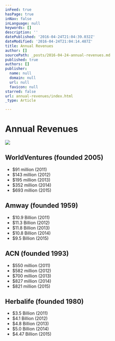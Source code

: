 ```yaml
---
inFeed: true
hasPage: true
inNav: false
inLanguage: null
keywords: []
description: ''
datePublished: '2016-04-24T21:04:39.032Z'
dateModified: '2016-04-24T21:04:14.487Z'
title: Annual Revenues
author: []
sourcePath: _posts/2016-04-24-annual-revenues.md
published: true
authors: []
publisher:
  name: null
  domain: null
  url: null
  favicon: null
starred: false
url: annual-revenues/index.html
_type: Article

---
```

# Annual Revenues
![](https://the-grid-user-content.s3-us-west-2.amazonaws.com/4c86428c-ec10-4de9-b4c0-d7f2fba2fb4a.jpg)

## WorldVentures (founded 2005)

- $91 million (2011)  
- $143 million (2012)  
- $195 million (2013)  
- $352 million (2014)  
- $693 million (2015)

## Amway (founded 1959)

- $10.9 Billion (2011)  
- $11.3 Billion (2012)  
- $11.8 Billion (2013)  
- $10.8 Billion (2014)  
- $9.5 Billion (2015)

## ACN (founded 1993)

- $550 million (2011)  
- $582 million (2012)  
- $700 million (2013)  
- $827 million (2014)  
- $821 million (2015)

## Herbalife (founded 1980)

- $3.5 Billion (2011)  
- $4.1 Billion (2012)  
- $4.8 Billion (2013)  
- $5.0 Billion (2014)  
- $4.47 Billion (2015)